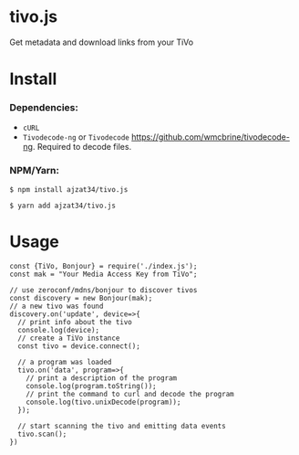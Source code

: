 # tivo.js
Get metadata and download links from your TiVo

# Install
### Dependencies:
 * `cURL`
 * `Tivodecode-ng` or `Tivodecode` https://github.com/wmcbrine/tivodecode-ng. Required to decode files.
### NPM/Yarn:
```shell
$ npm install ajzat34/tivo.js
```
```shell
$ yarn add ajzat34/tivo.js
```

# Usage
```node
const {TiVo, Bonjour} = require('./index.js');
const mak = "Your Media Access Key from TiVo";

// use zeroconf/mdns/bonjour to discover tivos
const discovery = new Bonjour(mak);
// a new tivo was found
discovery.on('update', device=>{
  // print info about the tivo
  console.log(device);
  // create a TiVo instance
  const tivo = device.connect();
  
  // a program was loaded
  tivo.on('data', program=>{
    // print a description of the program
    console.log(program.toString());
    // print the command to curl and decode the program
    console.log(tivo.unixDecode(program));
  });
  
  // start scanning the tivo and emitting data events
  tivo.scan();
})
```
